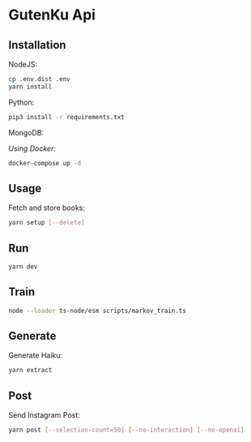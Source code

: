 # GutenKu Api

## Installation

NodeJS:

```bash
cp .env.dist .env
yarn install
```

Python:

```bash
pip3 install -r requirements.txt
```

MongoDB:

_Using Docker:_

```bash
docker-compose up -d
```

## Usage

Fetch and store books:

```bash
yarn setup [--delete]
```

## Run

```bash
yarn dev
```

## Train

```bash
node --loader ts-node/esm scripts/markov_train.ts
```

## Generate

Generate Haiku:

```bash
yarn extract
```

## Post

Send Instagram Post:

```bash
yarn post [--selection-count=50] [--no-interaction] [--no-openai]
```
